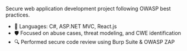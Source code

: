 Secure web application development project following OWASP best practices.

- 🔐 Languages: C#, ASP.NET MVC, React.js  
- 🛡️ Focused on abuse cases, threat modeling, and CWE identification  
- 🔍 Performed secure code review using Burp Suite & OWASP ZAP  

